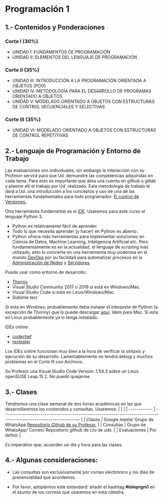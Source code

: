 # Programación 1
## 1.- Contenidos y Ponderaciones 
### Corte I (30%)
- UNIDAD I: FUNDAMENTOS DE PROGRAMACIÓN
- UNIDAD II: ELEMENTOS DEL LENGUAJE DE PROGRAMACIÓN
### Corte II (35%)
- UNIDAD III: INTRODUCCIÓN A LA PROGRAMACIÓN ORIENTADA A OBJETOS (POO)
- UNIDAD IV: METODOLOGÍA PARA EL DESARROLLO DE PROGRAMAS ORIENTADO A OBJETOS
- UNIDAD V: MODELADO ORIENTADO A OBJETOS CON ESTRUCTURAS DE CONTROL SECUENCIALES Y SELECTIVAS
### Corte III (35%)
- UNIDAD VI: MODELADO ORIENTADO A OBJETOS CON ESTRUCTURAS DE CONTROL REPETITIVAS

## 2.- Lenguaje de Programación y Entorno de Trabajo
Las evaluaciones son individuales, sin embargo la interacción con su Profesor servirá para que Ud. demuestre las competencias adquiridas en cada tema. Para esto es importante que abra una cuenta en github o gitlab y plasme allí el trabajo por Ud. realizado. Esta metodología de trabajo le dará a Ud. una introducción a los conceptos y uso de una de las herramientas fundamentales para todo programador: [El control de Versiones.](https://es.wikipedia.org/wiki/Control_de_versiones)  

Otra herramienta fundamental es el [IDE](https://es.wikipedia.org/wiki/Entorno_de_desarrollo_integrado). Usaremos para este curso el lenguaje Python 3. 

- Python es relativamente fácil de aprender.
- Todo lo que necesita aprender (y hacer) en Python es abierto.
- Python ofrece más herramientas para implementar soluciones en Ciencia de Datos, Machine Learning, Inteligencia Artificial etc. Pero fundamentalmente es en la actualidad, el lenguaje de scripting más utilizado; esto lo convierte en una herramienta muy poderosa en el mundo [DevOps](https://www.amazon.com/-/es/Noah-Gift/dp/149205769X/ref=pd_sbs_3/142-6151315-3878022?pd_rd_w=bnY4Q&pf_rd_p=3676f086-9496-4fd7-8490-77cf7f43f846&pf_rd_r=SYFX1K4CZB6JTPSR0T18&pd_rd_r=934214c0-d306-468d-be36-2cfe07cdba0d&pd_rd_wg=A6wrV&pd_rd_i=149205769X&psc=1) por su facilidad para automatizar procesos en la [Administración de Redes](https://www.amazon.com/Introduction-Python-Network-Automation-Journey/dp/1484268059) y [Servidores](https://www.amazon.com/Mastering-Python-Scripting-System-Administrators/dp/178913322X).

Puede usar como entorno de desarrollo:
- [Thonny](https://thonny.org/)
- Visual Studio Community 2017 o 2019 si está en Windows/Mac.
- Visual Studio Code si esta en Linux/Windows/Mac.
- Sublime text

Si esta en Windows, probablemente deba instalar el interprete de Python (a excepción de Thonny) que lo puede descargar [aquí](https://www.python.org/downloads/).  Idem para Mac.  Si esta en Linux probablemente ya lo tenga instalado.

IDEs online:

- [codechef](https://www.codechef.com/ide)
- [rextester](https://rextester.com/)

Los IDEs online funcionan muy bien a la hora de verificar la sintaxis y ejecución de su desarrollo. Lamentablemente no tendrá debug y muchos problemas en el Corte III con Archivos.  

Su Profesor usa Visual Studio Code Versión: 1.54.3 sobre un Linux openSUSE Leap 15.2. No puedo quejarme.

## 3.- Clases

Tendremos una clase semanal de dos horas académicas en las que desarrollaremos los contenidos y consultas. Usaremos:
|              |                                                                                                                       |
| ------------ | --------------------------------------------------------------------------------------------------------------------- |
| Clases       | Google meets/ Grupo de WhatsApp [Repositorio Github de su Profesor.](https://github.com/carlosfranzbatalla/teleprgm1) |
| Consultas    | Grupo de WhatsApp/ Correo/ Repositorio github de c/u de uds.                                                                  |
| Evaluaciones | Por definir                                                                                                           |

Es imperativo que, acuerden un día y hora para las clases.


## 4.- Algunas consideraciones:

- Las consultas son exclusivamente por correo electrónico y los días de presencialidad que acordemos.

- Por favor, adoptemos este estandard: añadir el hashtag **#teleprgm1** en el asunto de los correos que usaremos en esta cátedra.
